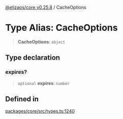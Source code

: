 [@elizaos/core v0.25.8](../index.md) / CacheOptions

# Type Alias: CacheOptions

> **CacheOptions**: `object`

## Type declaration

### expires?

> `optional` **expires**: `number`

## Defined in

[packages/core/src/types.ts:1240](https://github.com/elizaOS/eliza/blob/main/packages/core/src/types.ts#L1240)
